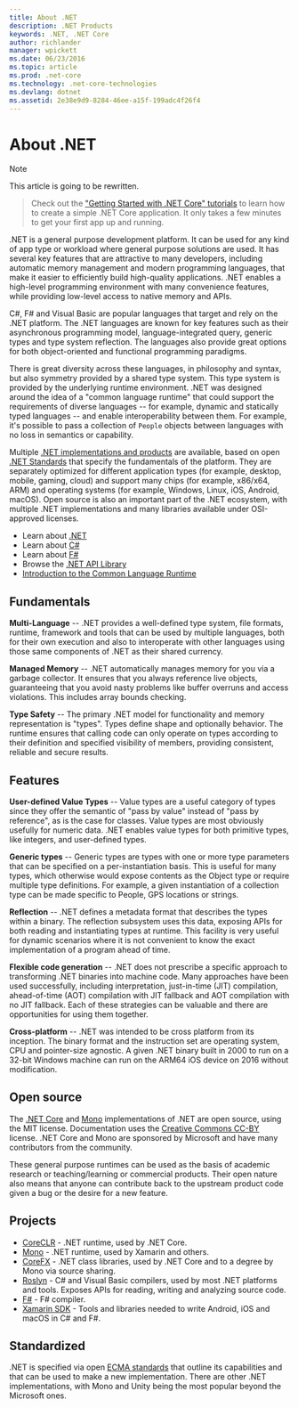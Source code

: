 ```yaml
---
title: About .NET
description: .NET Products
keywords: .NET, .NET Core
author: richlander
manager: wpickett
ms.date: 06/23/2016
ms.topic: article
ms.prod: .net-core
ms.technology: .net-core-technologies
ms.devlang: dotnet
ms.assetid: 2e38e9d9-8284-46ee-a15f-199adc4f26f4
---
```


# About .NET

> [!NOTE]
This article is going to be rewritten.

> Check out the ["Getting Started with .NET Core" tutorials](../core/getting-started.md) to learn how to create a simple .NET Core application. It only takes a few minutes to get your first app up and running.

.NET is a general purpose development platform. It can be used for any kind of app type or workload where general purpose solutions are used. It has several key features that are attractive to many developers, including automatic memory management and modern programming languages, that make it easier to efficiently build high-quality applications. .NET enables a high-level programming environment with many convenience features, while providing low-level access to native memory and APIs.

C#, F# and Visual Basic are popular languages that target and rely on the .NET platform. The .NET languages are known for key features such as their asynchronous programming model, language-integrated query, generic types and type system reflection. The languages also provide great options for both object-oriented and functional programming paradigms.

There is great diversity across these languages, in philosophy and syntax, but also symmetry provided by a shared type system. This type system is provided by the underlying runtime environment. .NET was designed around the idea of a "common language runtime" that could support the requirements of diverse languages -- for example, dynamic and statically typed languages -- and enable interoperability between them. For example, it's possible to pass a collection of `People` objects between languages with no loss in semantics or capability.

Multiple [.NET implementations and products](products.md) are available, based on open [.NET Standards](https://github.com/dotnet/coreclr/blob/master/Documentation/project-docs/dotnet-standards.md) that specify the fundamentals of the platform. They are separately optimized for different application types (for example, desktop, mobile, gaming, cloud) and support many chips (for example, x86/x64, ARM) and operating systems (for example, Windows, Linux, iOS, Android, macOS). Open source is also an important part of the .NET ecosystem, with multiple .NET implementations and many libraries available under OSI-approved licenses.

- Learn about [.NET](index.md)
- Learn about [C#](../csharp/index.md)
- Learn about [F#](../fsharp/index.md)
- Browse the [.NET API Library](../../api/index.md)
- [Introduction to the Common Language Runtime](https://github.com/dotnet/coreclr/blob/master/Documentation/botr/intro-to-clr.md)

## Fundamentals

**Multi-Language** -- .NET provides a well-defined type system, file formats, runtime, framework and tools that can be used by multiple languages, both for their own execution and also to interoperate with other languages using those same components of .NET as their shared currency.

**Managed Memory** -- .NET automatically manages memory for you via a garbage collector. It ensures that you always reference live objects, guaranteeing that you avoid nasty problems like buffer overruns and access violations. This includes array bounds checking.

**Type Safety** -- The primary .NET model for functionality and memory representation is "types". Types define shape and optionally behavior. The runtime ensures that calling code can only operate on types according to their definition and specified visibility of members, providing consistent, reliable and secure results.

## Features

**User-defined Value Types** -- Value types are a useful category of types since they offer the semantic of "pass by value" instead of "pass by reference", as is the case for classes. Value types are most obviously usefully for numeric data. .NET enables value types for both primitive types, like integers, and user-defined types.

**Generic types** -- Generic types are types with one or more type parameters that can be specified on a per-instantiation basis. This is useful for many types, which otherwise would  expose contents as the Object type or require multiple type definitions. For example, a given instantiation of a collection type can be made specific to People, GPS locations or strings.

**Reflection** -- .NET defines a metadata format that describes the types within a binary. The reflection subsystem uses this data, exposing APIs for both reading and instantiating types at runtime. This facility is very useful for dynamic scenarios where it is not convenient to know the exact implementation of a program ahead of time.

**Flexible code generation** -- .NET does not prescribe a specific approach to transforming .NET binaries into machine code. Many approaches have been used successfully, including interpretation, just-in-time (JIT) compilation, ahead-of-time (AOT) compilation with JIT fallback and AOT compilation with no JIT fallback. Each of these strategies can be valuable and there are opportunities for using them together.

**Cross-platform** -- .NET was intended to be cross platform from its inception. The binary format and the instruction set are operating system, CPU and pointer-size agnostic. A given .NET binary built in 2000 to run on a 32-bit Windows machine can run on the ARM64 iOS device on 2016 without modification.

## Open source

The [.NET Core](https://github.com/dotnet/core) and [Mono](https://github.com/mono/mono) implementations of .NET are open source, using the MIT license. Documentation uses the [Creative Commons CC-BY](https://creativecommons.org/licenses/by/4.0/) license. .NET Core and Mono are sponsored by Microsoft and have many contributors from the community. 

These general purpose runtimes can be used as the basis of academic research or teaching/learning or commercial products. Their open nature also means that anyone can contribute back to the upstream product code given a bug or the desire for a new feature.

## Projects

- [CoreCLR](https://github.com/dotnet/coreclr) - .NET runtime, used by .NET Core.
- [Mono](https://github.com/mono/mono) - .NET runtime, used by Xamarin and others.
- [CoreFX](https://github.com/dotnet/coreclr) - .NET class libraries, used by .NET Core and to a degree by Mono via source sharing.
- [Roslyn](https://github.com/dotnet/roslyn) - C# and Visual Basic compilers, used by most .NET platforms and tools. Exposes APIs for reading, writing and analyzing source code.
- [F#](https://github.com/microsoft/visualfsharp) - F# compiler.
- [Xamarin SDK](http://open.xamarin.com) - Tools and libraries needed to write Android, iOS and macOS in C# and F#.

## Standardized

.NET is specified via open [ECMA standards](https://github.com/dotnet/coreclr/blob/master/Documentation/project-docs/dotnet-standards.md) that outline its capabilities and that can be used to make a new implementation. There are other .NET implementations, with Mono and Unity being the most popular beyond the Microsoft ones.

